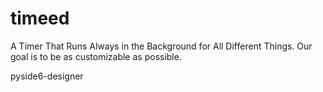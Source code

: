 # timeed
A Timer That Runs Always in the Background for All Different Things. Our goal is to be as customizable as possible.


pyside6-designer